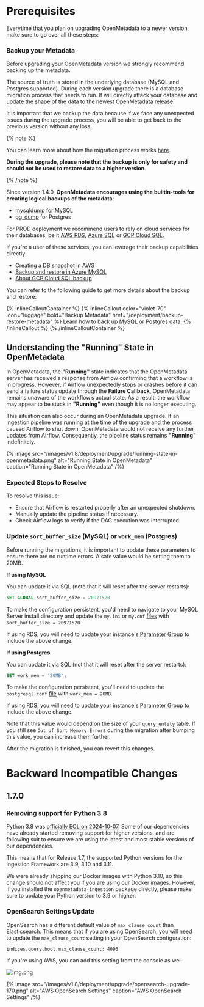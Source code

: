 # Prerequisites

Everytime that you plan on upgrading OpenMetadata to a newer version, make sure to go over all these steps:

### Backup your Metadata

Before upgrading your OpenMetadata version we strongly recommend backing up the metadata.

The source of truth is stored in the underlying database (MySQL and Postgres supported). During each version upgrade there
is a database migration process that needs to run. It will directly attack your database and update the shape of the
data to the newest OpenMetadata release.

It is important that we backup the data because if we face any unexpected issues during the upgrade process, 
you will be able to get back to the previous version without any loss.

{% note %}

You can learn more about how the migration process works [here](/deployment/upgrade/how-does-it-work).

**During the upgrade, please note that the backup is only for safety and should not be used to restore data to a higher version**.

{% /note %}

Since version 1.4.0, **OpenMetadata encourages using the builtin-tools for creating logical backups of the metadata**:

- [mysqldump](https://dev.mysql.com/doc/refman/8.0/en/mysqldump.html) for MySQL
- [pg_dump](https://www.postgresql.org/docs/current/app-pgdump.html) for Postgres

For PROD deployment we recommend users to rely on cloud services for their databases, be it [AWS RDS](https://docs.aws.amazon.com/rds/),
[Azure SQL](https://azure.microsoft.com/en-in/products/azure-sql/database) or [GCP Cloud SQL](https://cloud.google.com/sql/).

If you're a user of these services, you can leverage their backup capabilities directly:
- [Creating a DB snapshot in AWS](https://docs.aws.amazon.com/AmazonRDS/latest/UserGuide/USER_CreateSnapshot.html)
- [Backup and restore in Azure MySQL](https://learn.microsoft.com/en-us/azure/mysql/single-server/concepts-backup)
- [About GCP Cloud SQL backup](https://cloud.google.com/sql/docs/mysql/backup-recovery/backups)

You can refer to the following guide to get more details about the backup and restore:

{% inlineCalloutContainer %}
  {% inlineCallout
    color="violet-70"
    icon="luggage"
    bold="Backup Metadata"
    href="/deployment/backup-restore-metadata" %}
      Learn how to back up MySQL or Postgres data.
  {% /inlineCallout %}
{% /inlineCalloutContainer %}

## Understanding the "Running" State in OpenMetadata

In OpenMetadata, the **"Running"** state indicates that the OpenMetadata server has received a response from Airflow confirming that a workflow is in progress. However, if Airflow unexpectedly stops or crashes before it can send a failure status update through the **Failure Callback**, OpenMetadata remains unaware of the workflow’s actual state. As a result, the workflow may appear to be stuck in **"Running"** even though it is no longer executing.  

This situation can also occur during an OpenMetadata upgrade. If an ingestion pipeline was running at the time of the upgrade and the process caused Airflow to shut down, OpenMetadata would not receive any further updates from Airflow. Consequently, the pipeline status remains **"Running"** indefinitely.

{% image
  src="/images/v1.8/deployment/upgrade/running-state-in-openmetadata.png"
  alt="Running State in OpenMetadata"
  caption="Running State in OpenMetadata" /%}

### Expected Steps to Resolve
To resolve this issue:  
- Ensure that Airflow is restarted properly after an unexpected shutdown.  
- Manually update the pipeline status if necessary.  
- Check Airflow logs to verify if the DAG execution was interrupted.

### Update `sort_buffer_size` (MySQL) or `work_mem` (Postgres)

Before running the migrations, it is important to update these parameters to ensure there are no runtime errors.
A safe value would be setting them to 20MB.

**If using MySQL**

You can update it via SQL (note that it will reset after the server restarts):

```sql
SET GLOBAL sort_buffer_size = 20971520
```

To make the configuration persistent, you'd need to navigate to your MySQL Server install directory and update the
`my.ini` or `my.cnf` [files](https://dev.mysql.com/doc/refman/8.0/en/option-files.html) with `sort_buffer_size = 20971520`.

If using RDS, you will need to update your instance's [Parameter Group](https://docs.aws.amazon.com/AmazonRDS/latest/UserGuide/USER_WorkingWithParamGroups.html)
to include the above change.

**If using Postgres**

You can update it via SQL (not that it will reset after the server restarts):

```sql
SET work_mem = '20MB';
```

To make the configuration persistent, you'll need to update the `postgresql.conf` [file](https://www.postgresql.org/docs/9.3/config-setting.html)
with `work_mem = 20MB`.

If using RDS, you will need to update your instance's [Parameter Group](https://docs.aws.amazon.com/AmazonRDS/latest/UserGuide/USER_WorkingWithParamGroups.html)
to include the above change.

Note that this value would depend on the size of your `query_entity` table. If you still see `Out of Sort Memory Error`s
during the migration after bumping this value, you can increase them further.

After the migration is finished, you can revert this changes.

# Backward Incompatible Changes

## 1.7.0

### Removing support for Python 3.8

Python 3.8 was [officially EOL on 2024-10-07](https://devguide.python.org/versions/). Some of our dependencies have already
started removing support for higher versions, and are following suit to ensure we are using the latest and most stable
versions of our dependencies.

This means that for Release 1.7, the supported Python versions for the Ingestion Framework are 3.9, 3.10 and 3.11.

We were already shipping our Docker images with Python 3.10, so this change should not affect you if you are using our Docker images.
However, if you installed the `openmetadata-ingestion` package directly, please make sure to update your Python version to 3.9 or higher.

### OpenSearch Settings Update

OpenSearch has a different default value of `max_clause_count` than Elasticsearch. This means that if you are using OpenSearch, 
you will need to update the `max_clause_count` setting in your OpenSearch configuration:

```shell
indices.query.bool.max_clause_count: 4096
```

If you're using AWS, you can add this setting from the console as well

![img.png](/images/v1.8/deployment/upgrade/opensearch-upgrade-170.png)

{% image
src="/images/v1.8/deployment/upgrade/opensearch-upgrade-170.png"
alt="AWS OpenSearch Settings"
caption="AWS OpenSearch Settings" /%}
